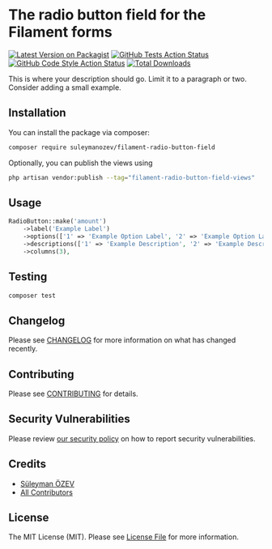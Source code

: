 # The radio button field for the Filament forms

[![Latest Version on Packagist](https://img.shields.io/packagist/v/suleymanozev/filament-radio-button-field.svg?style=flat-square)](https://packagist.org/packages/suleymanozev/filament-radio-button-field)
[![GitHub Tests Action Status](https://img.shields.io/github/workflow/status/suleymanozev/filament-radio-button-field/run-tests?label=tests)](https://github.com/suleymanozev/filament-radio-button-field/actions?query=workflow%3Arun-tests+branch%3Amain)
[![GitHub Code Style Action Status](https://img.shields.io/github/workflow/status/suleymanozev/filament-radio-button-field/Check%20&%20fix%20styling?label=code%20style)](https://github.com/suleymanozev/filament-radio-button-field/actions?query=workflow%3A"Check+%26+fix+styling"+branch%3Amain)
[![Total Downloads](https://img.shields.io/packagist/dt/suleymanozev/filament-radio-button-field.svg?style=flat-square)](https://packagist.org/packages/suleymanozev/filament-radio-button-field)

This is where your description should go. Limit it to a paragraph or two. Consider adding a small example.

## Installation

You can install the package via composer:

```bash
composer require suleymanozev/filament-radio-button-field
```

Optionally, you can publish the views using

```bash
php artisan vendor:publish --tag="filament-radio-button-field-views"
```

## Usage

```php
RadioButton::make('amount')
    ->label('Example Label')
    ->options(['1' => 'Example Option Label', '2' => 'Example Option Label 2'])
    ->descriptions(['1' => 'Example Description', '2' => 'Example Description 2'])
    ->columns(3),
```

## Testing

```bash
composer test
```

## Changelog

Please see [CHANGELOG](CHANGELOG.md) for more information on what has changed recently.

## Contributing

Please see [CONTRIBUTING](https://github.com/suleymanozev/.github/blob/main/CONTRIBUTING.md) for details.

## Security Vulnerabilities

Please review [our security policy](https://github.com/suleymanozev/filament-radio-button-field/security/policy) on how to report security vulnerabilities.

## Credits

- [Süleyman ÖZEV](https://github.com/suleymanozev)
- [All Contributors](../../contributors)

## License

The MIT License (MIT). Please see [License File](LICENSE.md) for more information.
